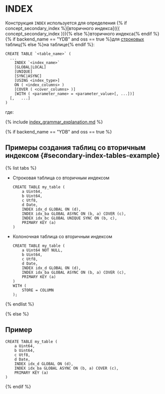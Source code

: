 # INDEX

Конструкция `INDEX` используется для определения {% if concept_secondary_index %}[вторичного индекса]({{ concept_secondary_index }}){% else %}вторичного индекса{% endif %} {% if backend_name == "YDB" and oss == true %}для [строковых](../../../../concepts/datamodel/table.md#row-oriented-tables) таблиц{% else %}на таблице{% endif %}:

```yql
CREATE TABLE `<table_name>` (
  ...
    INDEX `<index_name>`
    [GLOBAL|LOCAL]
    [UNIQUE]
    [SYNC|ASYNC]
    [USING <index_type>]
    ON ( <index_columns> )
    [COVER ( <cover_columns> )]
    [WITH ( <parameter_name> = <parameter_value>[, ...])]
  [,   ...]
)
```

где:

{% include [index_grammar_explanation.md](../_includes/index_grammar_explanation.md) %}

{% if backend_name == "YDB" and oss == true %}

## Примеры создания таблиц со вторичным индексом {#secondary-index-tables-example}

{% list tabs %}

- Строковая таблица cо вторичным индексом

  ```yql
  CREATE TABLE my_table (
      a Uint64,
      b Uint64,
      c Utf8,
      d Date,
      INDEX idx_d GLOBAL ON (d),
      INDEX idx_ba GLOBAL ASYNC ON (b, a) COVER (c),
      INDEX idx_bc GLOBAL UNIQUE SYNC ON (b, c),
      PRIMARY KEY (a)
  )
  ```

- Колоночная таблица cо вторичным индексом

  ```yql
  CREATE TABLE my_table (
      a Uint64 NOT NULL,
      b Uint64,
      c Utf8,
      d Date,
      INDEX idx_d GLOBAL ON (d),
      INDEX idx_ba GLOBAL ASYNC ON (b, a) COVER (c),
      PRIMARY KEY (a)
  )
  WITH (
      STORE = COLUMN
  );
  ```

{% endlist %}

{% else %}

## Пример

```yql
CREATE TABLE my_table (
    a Uint64,
    b Uint64,
    c Utf8,
    d Date,
    INDEX idx_d GLOBAL ON (d),
    INDEX idx_ba GLOBAL ASYNC ON (b, a) COVER (c),
    PRIMARY KEY (a)
)
```

{% endif %}
